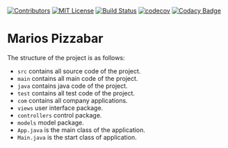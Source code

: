 [![Contributors][contributors-shield]][contributors-url]
[![MIT License][license-shield]][license-url]
[![Build Status][build-shield]][build-url]
[![codecov][codecov-shield]][codecov-url]
[![Codacy Badge][codacy-shield]][codacy-url]

# Marios Pizzabar

The structure of the project is as follows:

*   `src` contains all source code of the project.
*   `main` contains all main code of the project.
*   `java` contains java code of the project.
*   `test` contains all test code of the project.
*   `com` contains all company applications.
*   `views` user interface package.
*   `controllers` control package.
*   `models` model package.
*   `App.java` is the main class of the application.
*   `Main.java` is the start class of application.

[contributors-shield]: https://img.shields.io/github/contributors/MathiasReker/Marios-Pizzabar.svg

[contributors-url]: https://github.com/MathiasReker/Marios-Pizzabar/graphs/contributors

[license-shield]: https://img.shields.io/github/license/MathiasReker/Marios-Pizzabar.svg

[license-url]: https://github.com/MathiasReker/Marios-Pizzabar/blob/develop/LICENSE

[build-shield]: https://travis-ci.com/MathiasReker/Marios-Pizzabar.svg?branch=develop

[build-url]: https://travis-ci.com/MathiasReker/Marios-Pizzabar

[codecov-shield]: https://codecov.io/gh/MathiasReker/Marios-Pizzabar/branch/develop/graph/badge.svg?token=LFT28TAOWA

[codecov-url]: https://codecov.io/gh/MathiasReker/Marios-Pizzabar

[codacy-shield]: https://app.codacy.com/project/badge/Grade/d7eb415d61ad4a62a2832539aab0920d

[codacy-url]: https://www.codacy.com/gh/MathiasReker/Marios-Pizzabar/dashboard?utm_source=github.com&amp;utm_medium=referral&amp;utm_content=MathiasReker/Marios-Pizzabar&amp;utm_campaign=Badge_Grade
